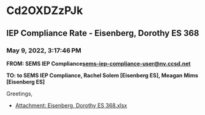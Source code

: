 # Cd2OXDZzPJk
## IEP Compliance Rate - Eisenberg, Dorothy ES 368
### May 9, 2022, 3:17:46 PM
**FROM: SEMS IEP Compliance<sems-iep-compliance-user@nv.ccsd.net>**

**TO: to SEMS IEP Compliance, Rachel Solem [Eisenberg ES], Meagan Mims [Eisenberg ES]**


Greetings,  





* [Attachment: Eisenberg, Dorothy ES 368.xlsx](Cd2OXDZzPJk-attachment-1.xlsx)
